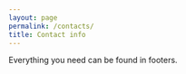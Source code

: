```yaml
---
layout: page
permalink: /contacts/
title: Contact info
---
```


Everything you need can be found in footers.

